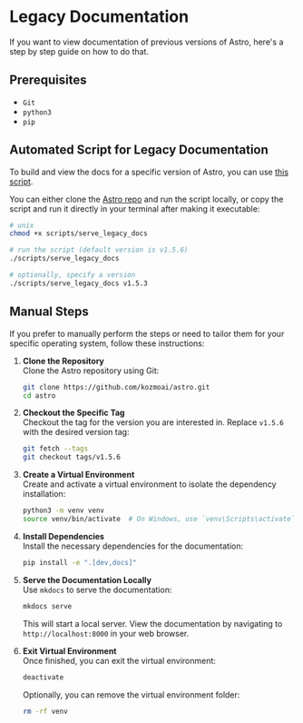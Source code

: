 # Legacy Documentation

If you want to view documentation of previous versions of Astro, here's a step by step guide on how to do that.

## Prerequisites

- `Git`
- `python3`
- `pip`

## Automated Script for Legacy Documentation
To build and view the docs for a specific version of Astro, you can use [this script](https://github.com/kozmoai/astro/blob/main/scripts/serve_legacy_docs).

You can either clone the [Astro repo](https://github.com/kozmoai/astro.git) and run the script locally, or copy the script and run it directly in your terminal after making it executable:
```bash
# unix
chmod +x scripts/serve_legacy_docs

# run the script (default version is v1.5.6)
./scripts/serve_legacy_docs

# optionally, specify a version
./scripts/serve_legacy_docs v1.5.3
```

## Manual Steps

If you prefer to manually perform the steps or need to tailor them for your specific operating system, follow these instructions:

1. **Clone the Repository**  
   Clone the Astro repository using Git:
   ```bash
   git clone https://github.com/kozmoai/astro.git
   cd astro
   ```

2. **Checkout the Specific Tag**  
   Checkout the tag for the version you are interested in. Replace `v1.5.6` with the desired version tag:
   ```bash
   git fetch --tags
   git checkout tags/v1.5.6
   ```

3. **Create a Virtual Environment**  
   Create and activate a virtual environment to isolate the dependency installation:
   ```bash
   python3 -m venv venv
   source venv/bin/activate  # On Windows, use `venv\Scripts\activate`
   ```

4. **Install Dependencies**  
   Install the necessary dependencies for the documentation:
   ```bash
   pip install -e ".[dev,docs]"
   ```

5. **Serve the Documentation Locally**  
   Use `mkdocs` to serve the documentation:
   ```bash
   mkdocs serve
   ```
   This will start a local server. View the documentation by navigating to `http://localhost:8000` in your web browser.

6. **Exit Virtual Environment**  
   Once finished, you can exit the virtual environment:
   ```bash
   deactivate
   ```

   Optionally, you can remove the virtual environment folder:
   ```bash
   rm -rf venv
   ```